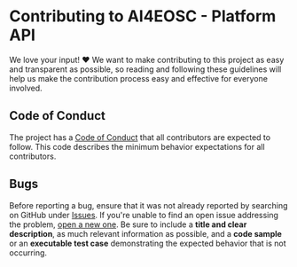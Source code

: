 # Contributing to AI4EOSC - Platform API
We love your input! ❤️ We want to make contributing to this project as easy and transparent as possible, so reading and following these guidelines will help us make 
the contribution process easy and effective for everyone involved.

## Code of Conduct

The project has a [Code of Conduct](https://github.com/ai4os/ai4-papi/blob/sqaaas/CODE_OF_CONDUCT.md)
that all contributors are expected to follow. This code describes the minimum behavior expectations for all contributors.

## Bugs

Before reporting a bug, ensure that it was not already reported by searching on GitHub under [Issues](https://github.com/ai4os/ai4-papi/issues).
If you're unable to find an open issue addressing the problem, [open a new one](https://github.com/ai4os/ai4-papi/issues/new). 
Be sure to include a **title and clear description**, as much relevant information as possible, and a **code sample** or an **executable test case** demonstrating the expected behavior that is not occurring.
